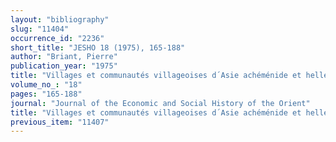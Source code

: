```yaml
---
layout: "bibliography"
slug: "11404"
occurrence_id: "2236"
short_title: "JESHO 18 (1975), 165-188"
author: "Briant, Pierre"
publication_year: "1975"
title: "Villages et communautés villageoises d´Asie achéménide et hellénistique"
volume_no_: "18"
pages: "165-188"
journal: "Journal of the Economic and Social History of the Orient"
title: "Villages et communautés villageoises d´Asie achéménide et hellénistique"
previous_item: "11407"
---
```

